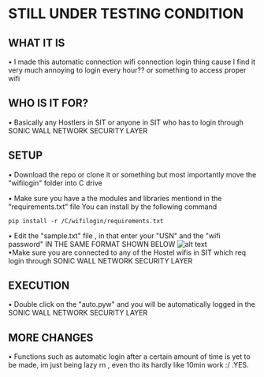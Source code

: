 
# STILL UNDER TESTING CONDITION
## WHAT IT IS
• I made this automatic connection wifi connection login thing cause I find it very much annoying to login 
every hour?? or something to access proper wifi
## WHO IS IT FOR?
• Basically any Hostlers in SIT or anyone in SIT who has to login through SONIC WALL NETWORK SECURITY LAYER
## SETUP 
• Download the repo or clone it or something  but most importantly move the "wifilogin" folder into C drive

• Make sure you have a the modules and libraries mentiond in the "requirements.txt" file
    You can install by the following command
```
pip install -r /C/wifilogin/requirements.txt
```
• Edit the "sample.txt" file , in that enter your "USN" and the "wifi password" IN THE SAME FORMAT SHOWN BELOW
 ![alt text](https://i.ibb.co/BNMzySW/image.png)                  
•Make sure you are connected to any of the Hostel wifis in SIT which req login through SONIC WALL NETWORK SECURITY LAYER
## EXECUTION
• Double click on the "auto.pyw" and you will be automatically logged in the SONIC WALL NETWORK SECURITY LAYER

## MORE CHANGES 
• Functions such as automatic login after a certain amount of time is yet to be made, im just being lazy rn , even tho its hardly like 10min work :/ .YES.
